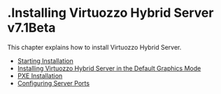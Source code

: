 # .Installing Virtuozzo Hybrid Server v7.1Beta

This chapter explains how to install Virtuozzo Hybrid Server.

-   [Starting Installation](.Starting_Installation_v7.1Beta)
-   [Installing Virtuozzo Hybrid Server in the Default Graphics Mode](.Installing_Virtuozzo_Hybrid_Server_in_the_Default_Graphics_Mode_v7.1Beta)
-   [PXE Installation](.PXE_Installation_v7.1Beta)
-   [Configuring Server Ports](.Configuring_Server_Ports_v7.1Beta)


